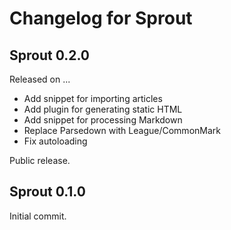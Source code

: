 # Changelog for Sprout

## Sprout 0.2.0
Released on ...

- Add snippet for importing articles
- Add plugin for generating static HTML
- Add snippet for processing Markdown
- Replace Parsedown with League/CommonMark
- Fix autoloading

Public release.

## Sprout 0.1.0

Initial commit.